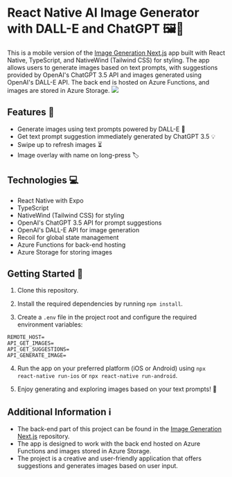 # React Native AI Image Generator with DALL-E and ChatGPT  🖼️📱

This is a mobile version of the [Image Generation Next.js](https://github.com/kelvinthh/Image-Generation-Next.js) app built with React Native, TypeScript, and NativeWind (Tailwind CSS) for styling. The app allows users to generate images based on text prompts, with suggestions provided by OpenAI's ChatGPT 3.5 API and images generated using OpenAI's DALL-E API. The back end is hosted on Azure Functions, and images are stored in Azure Storage.
![](https://i.imgur.com/NZdLcXf.png)

## Features 🌟

- Generate images using text prompts powered by DALL-E 🎨
- Get text prompt suggestion immediately generated by ChatGPT 3.5 💡
- Swipe up to refresh images ⏳
- Image overlay with name on long-press 🏷️

## Technologies 💻

- React Native with Expo
- TypeScript
- NativeWind (Tailwind CSS) for styling
- OpenAI's ChatGPT 3.5 API for prompt suggestions
- OpenAI's DALL-E API for image generation
- Recoil for global state management
- Azure Functions for back-end hosting
- Azure Storage for storing images

## Getting Started 🚀

1. Clone this repository.

2. Install the required dependencies by running `npm install`.

3. Create a `.env` file in the project root and configure the required environment variables:
```
REMOTE_HOST=
API_GET_IMAGES=
API_GET_SUGGESTIONS=
API_GENERATE_IMAGE=
```

4. Run the app on your preferred platform (iOS or Android) using `npx react-native run-ios` or `npx react-native run-android`.

5. Enjoy generating and exploring images based on your text prompts! 🌈

## Additional Information ℹ️

- The back-end part of this project can be found in the [Image Generation Next.js](https://github.com/kelvinthh/Image-Generation-Next.js) repository.
- The app is designed to work with the back end hosted on Azure Functions and images stored in Azure Storage.
- The project is a creative and user-friendly application that offers suggestions and generates images based on user input.
